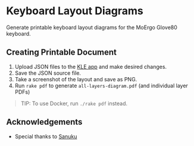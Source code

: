 # Keyboard Layout Diagrams

Generate printable keyboard layout diagrams for the MoErgo Glove80 keyboard.


## Creating Printable Document

1. Upload JSON files to the [KLE app](https://keyboard-layout-editor.com/#/) and make desired changes. 
2. Save the JSON source file. 
3. Take a screenshot of the layout and save as PNG.
4. Run `rake pdf` to generate `all-layers-diagram.pdf` (and individual layer PDFs)

> TIP: To use Docker, run `./rake pdf` instead.

## Acknowledgements 

- Special thanks to [Sanuku](https://github.com/sunaku/glove80-keymaps)
